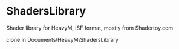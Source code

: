 # ShadersLibrary
Shader library for HeavyM, ISF format, mostly from Shadertoy.com

clone in Documents\HeavyM\ShadersLibrary